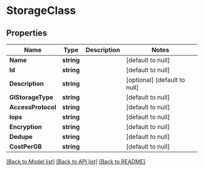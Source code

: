 # StorageClass

## Properties
Name | Type | Description | Notes
------------ | ------------- | ------------- | -------------
**Name** | **string** |  | [default to null]
**Id** | **string** |  | [default to null]
**Description** | **string** |  | [optional] [default to null]
**GlStorageType** | **string** |  | [default to null]
**AccessProtocol** | **string** |  | [default to null]
**Iops** | **string** |  | [default to null]
**Encryption** | **string** |  | [default to null]
**Dedupe** | **string** |  | [default to null]
**CostPerGB** | **string** |  | [default to null]

[[Back to Model list]](../README.md#documentation-for-models) [[Back to API list]](../README.md#documentation-for-api-endpoints) [[Back to README]](../README.md)

